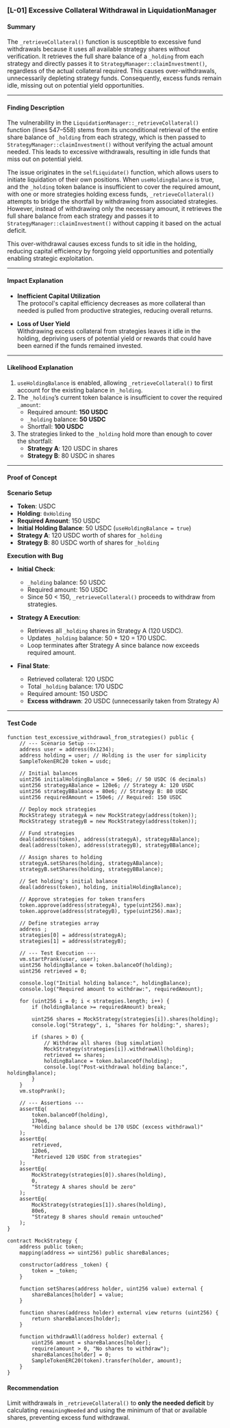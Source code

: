 
### [L-01] Excessive Collateral Withdrawal in LiquidationManager

#### Summary
The `_retrieveCollateral()` function is susceptible to excessive fund withdrawals because it uses all available strategy shares without verification. It retrieves the full share balance of a `_holding` from each strategy and directly passes it to `StrategyManager::claimInvestment()`, regardless of the actual collateral required. This causes over-withdrawals, unnecessarily depleting strategy funds. Consequently, excess funds remain idle, missing out on potential yield opportunities.

---

#### Finding Description
The vulnerability in the `LiquidationManager::_retrieveCollateral()` function (lines 547–558) stems from its unconditional retrieval of the entire share balance of `_holding` from each strategy, which is then passed to `StrategyManager::claimInvestment()` without verifying the actual amount needed. This leads to excessive withdrawals, resulting in idle funds that miss out on potential yield.

The issue originates in the `selfLiquidate()` function, which allows users to initiate liquidation of their own positions. When `useHoldingBalance` is true, and the `_holding` token balance is insufficient to cover the required amount, with one or more strategies holding excess funds, `_retrieveCollateral()` attempts to bridge the shortfall by withdrawing from associated strategies. However, instead of withdrawing only the necessary amount, it retrieves the full share balance from each strategy and passes it to `StrategyManager::claimInvestment()` without capping it based on the actual deficit.  

This over-withdrawal causes excess funds to sit idle in the holding, reducing capital efficiency by forgoing yield opportunities and potentially enabling strategic exploitation.

---

#### Impact Explanation
- **Inefficient Capital Utilization**  
  The protocol's capital efficiency decreases as more collateral than needed is pulled from productive strategies, reducing overall returns.

- **Loss of User Yield**  
  Withdrawing excess collateral from strategies leaves it idle in the holding, depriving users of potential yield or rewards that could have been earned if the funds remained invested.

---

#### Likelihood Explanation
1. `useHoldingBalance` is enabled, allowing `_retrieveCollateral()` to first account for the existing balance in `_holding`.  
2. The `_holding`’s current token balance is insufficient to cover the required `_amount`:  
   - Required amount: **150 USDC**  
   - `_holding` balance: **50 USDC**  
   - Shortfall: **100 USDC**  
3. The strategies linked to the `_holding` hold more than enough to cover the shortfall:  
   - **Strategy A**: 120 USDC in shares  
   - **Strategy B**: 80 USDC in shares  

---

#### Proof of Concept

**Scenario Setup**
- **Token**: USDC  
- **Holding**: `0xHolding`  
- **Required Amount**: 150 USDC  
- **Initial Holding Balance**: 50 USDC (`useHoldingBalance = true`)  
- **Strategy A**: 120 USDC worth of shares for `_holding`  
- **Strategy B**: 80 USDC worth of shares for `_holding`  

**Execution with Bug**

- **Initial Check**:  
  - `_holding` balance: 50 USDC  
  - Required amount: 150 USDC  
  - Since 50 < 150, `_retrieveCollateral()` proceeds to withdraw from strategies.  

- **Strategy A Execution**:  
  - Retrieves all `_holding` shares in Strategy A (120 USDC).  
  - Updates `_holding` balance: 50 + 120 = 170 USDC.  
  - Loop terminates after Strategy A since balance now exceeds required amount.  

- **Final State**:  
  - Retrieved collateral: 120 USDC  
  - Total `_holding` balance: 170 USDC  
  - Required amount: 150 USDC  
  - **Excess withdrawn**: 20 USDC (unnecessarily taken from Strategy A)  

---

#### Test Code
```solidity
function test_excessive_withdrawal_from_strategies() public {
    // --- Scenario Setup ---
    address user = address(0x1234);
    address holding = user; // Holding is the user for simplicity
    SampleTokenERC20 token = usdc;

    // Initial balances
    uint256 initialHoldingBalance = 50e6; // 50 USDC (6 decimals)
    uint256 strategyABalance = 120e6; // Strategy A: 120 USDC
    uint256 strategyBBalance = 80e6; // Strategy B: 80 USDC
    uint256 requiredAmount = 150e6; // Required: 150 USDC

    // Deploy mock strategies
    MockStrategy strategyA = new MockStrategy(address(token));
    MockStrategy strategyB = new MockStrategy(address(token));

    // Fund strategies
    deal(address(token), address(strategyA), strategyABalance);
    deal(address(token), address(strategyB), strategyBBalance);

    // Assign shares to holding
    strategyA.setShares(holding, strategyABalance);
    strategyB.setShares(holding, strategyBBalance);

    // Set holding's initial balance
    deal(address(token), holding, initialHoldingBalance);

    // Approve strategies for token transfers
    token.approve(address(strategyA), type(uint256).max);
    token.approve(address(strategyB), type(uint256).max);

    // Define strategies array
    address ;
    strategies[0] = address(strategyA);
    strategies[1] = address(strategyB);

    // --- Test Execution ---
    vm.startPrank(user, user);
    uint256 holdingBalance = token.balanceOf(holding);
    uint256 retrieved = 0;

    console.log("Initial holding balance:", holdingBalance);
    console.log("Required amount to withdraw:", requiredAmount);

    for (uint256 i = 0; i < strategies.length; i++) {
        if (holdingBalance >= requiredAmount) break;

        uint256 shares = MockStrategy(strategies[i]).shares(holding);
        console.log("Strategy", i, "shares for holding:", shares);

        if (shares > 0) {
            // Withdraw all shares (bug simulation)
            MockStrategy(strategies[i]).withdrawAll(holding);
            retrieved += shares;
            holdingBalance = token.balanceOf(holding);
            console.log("Post-withdrawal holding balance:", holdingBalance);
        }
    }
    vm.stopPrank();

    // --- Assertions ---
    assertEq(
        token.balanceOf(holding),
        170e6,
        "Holding balance should be 170 USDC (excess withdrawal)"
    );
    assertEq(
        retrieved,
        120e6,
        "Retrieved 120 USDC from strategies"
    );
    assertEq(
        MockStrategy(strategies[0]).shares(holding),
        0,
        "Strategy A shares should be zero"
    );
    assertEq(
        MockStrategy(strategies[1]).shares(holding),
        80e6,
        "Strategy B shares should remain untouched"
    );
}
````

```solidity
contract MockStrategy {
    address public token;
    mapping(address => uint256) public shareBalances;

    constructor(address _token) {
        token = _token;
    }

    function setShares(address holder, uint256 value) external {
        shareBalances[holder] = value;
    }

    function shares(address holder) external view returns (uint256) {
        return shareBalances[holder];
    }

    function withdrawAll(address holder) external {
        uint256 amount = shareBalances[holder];
        require(amount > 0, "No shares to withdraw");
        shareBalances[holder] = 0;
        SampleTokenERC20(token).transfer(holder, amount);
    }
}
```


#### Recommendation

Limit withdrawals in `_retrieveCollateral()` to **only the needed deficit** by calculating `remainingNeeded` and using the minimum of that or available shares, preventing excess fund withdrawal.
